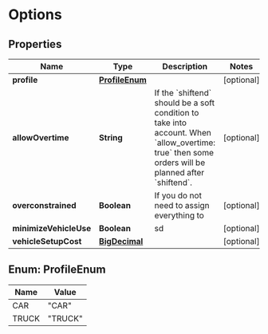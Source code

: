 # Options

## Properties
Name | Type | Description | Notes
------------ | ------------- | ------------- | -------------
**profile** | [**ProfileEnum**](#ProfileEnum) |  |  [optional]
**allowOvertime** | **String** | If the &#x60;shiftend&#x60; should be a soft condition to take into account. When &#x60;allow_overtime: true&#x60; then some orders will be planned after &#x60;shiftend&#x60;.  |  [optional]
**overconstrained** | **Boolean** | If you do not need to assign everything to  |  [optional]
**minimizeVehicleUse** | **Boolean** | sd |  [optional]
**vehicleSetupCost** | [**BigDecimal**](BigDecimal.md) |  |  [optional]

<a name="ProfileEnum"></a>
## Enum: ProfileEnum
Name | Value
---- | -----
CAR | &quot;CAR&quot;
TRUCK | &quot;TRUCK&quot;
